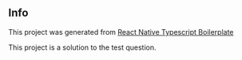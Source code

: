 ## Info

This project was generated from [React Native Typescript Boilerplate](https://github.com/WrathChaos/react-native-typescript-boilerplate)

This project is a solution to the test question. 
